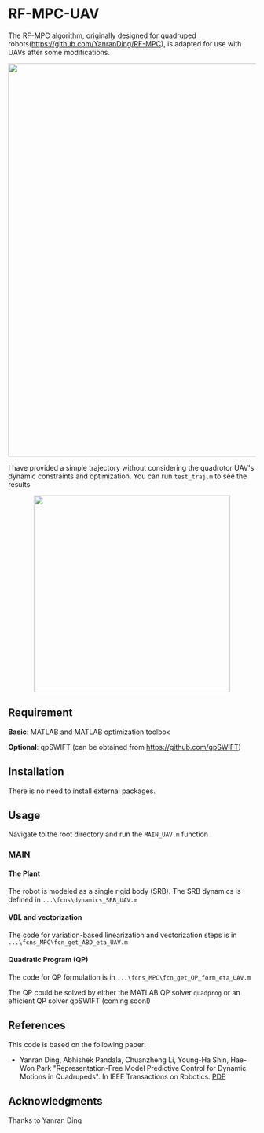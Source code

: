 # RF-MPC-UAV

The RF-MPC algorithm, originally designed for quadruped robots(https://github.com/YanranDing/RF-MPC), is adapted for use with UAVs after some modifications.

<p align="center">
  <img src="https://user-images.githubusercontent.com/35834577/234013953-5487c7bc-f7a1-479f-8b1a-46be44341fa2.gif" width="800" />
</p>

I have provided a simple trajectory without considering the quadrotor UAV's dynamic constraints and optimization. You can run `test_traj.m` to see the results.
<p align="center">
  <img src="https://user-images.githubusercontent.com/35834577/234013478-a5326d28-6c1a-41d7-b705-7019dcb4eb81.PNG" width="400" />
</p>

## Requirement

**Basic**: MATLAB and MATLAB optimization toolbox

**Optional**: qpSWIFT (can be obtained from https://github.com/qpSWIFT)

## Installation

There is no need to install external packages.

## Usage

Navigate to the root directory and run the `MAIN_UAV.m` function

### MAIN

#### The Plant

The robot is modeled as a single rigid body (SRB). The SRB dynamics is defined in `...\fcns\dynamics_SRB_UAV.m`

#### VBL and vectorization

The code for variation-based linearization and vectorization steps is in `...\fcns_MPC\fcn_get_ABD_eta_UAV.m`

#### Quadratic Program (QP)

The code for QP formulation is in `...\fcns_MPC\fcn_get_QP_form_eta_UAV.m`

The QP could be solved by either the MATLAB QP solver `quadprog` or an efficient QP solver qpSWIFT (coming soon!)


## References

This code is based on the following paper:

- Yanran Ding, Abhishek Pandala, Chuanzheng Li, Young-Ha Shin, Hae-Won Park "Representation-Free Model Predictive Control for Dynamic Motions in Quadrupeds". In IEEE Transactions on Robotics. [PDF](Link)


## Acknowledgments

Thanks to Yanran Ding

